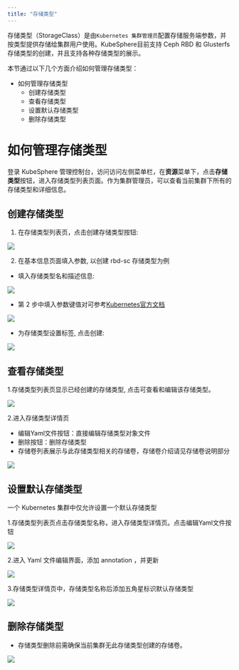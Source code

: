 ```yaml
---
title: "存储类型"
---
```


存储类型（StorageClass）是由`Kubernetes 集群管理员`配置存储服务端参数，并按类型提供存储给集群用户使用。KubeSphere目前支持 Ceph RBD 和 Glusterfs 存储类型的创建，并且支持各种存储类型的展示。

本节通过以下几个方面介绍如何管理存储类型：

- 如何管理存储类型
  - 创建存储类型
  - 查看存储类型
  - 设置默认存储类型
  - 删除存储类型

# 如何管理存储类型
登录 KubeSphere 管理控制台，访问访问左侧菜单栏，在**资源**菜单下，点击**存储类型**按钮，进入存储类型列表页面。作为集群管理员，可以查看当前集群下所有的存储类型和详细信息。


## 创建存储类型

1. 在存储类型列表页，点击创建存储类型按钮:

![](/sc-sclist-createsc.png)

2. 在基本信息页面填入参数, 以创建 rbd-sc 存储类型为例

*  填入存储类型名和描述信息:

![](/sc-create-page1.png)

*  第 2 步中填入参数键值对可参考[Kubernetes官方文档](https://kubernetes.io/docs/concepts/storage/storage-classes/#ceph-rbd)

![](/sc-create-page2.png)

*  为存储类型设置标签, 点击创建:

![](/sc-create-page3.png)



## 查看存储类型

1.存储类型列表页显示已经创建的存储类型, 点击可查看和编辑该存储类型。

![](/sc-listrbd.png)

2.进入存储类型详情页
- 编辑Yaml文件按钮：直接编辑存储类型对象文件
- 删除按钮：删除存储类型
- 存储卷列表展示与此存储类型相关的存储卷，存储卷介绍请见存储卷说明部分

![](/sc-detail.png)

## 设置默认存储类型

一个 Kubernetes 集群中仅允许设置一个默认存储类型

1.存储类型列表页点击存储类型名称，进入存储类型详情页。点击编辑Yaml文件按钮
    
![](/sc-setdefault-detailrbd.png)

2.进入 Yaml 文件编辑界面，添加 annotation ，并更新

![](/sc-setdefault-edit.png)

3.存储类型详情页中，存储类型名称后添加五角星标识默认存储类型

![](/sc-setdefault-list2.png)

## 删除存储类型

*  存储类型删除前需确保当前集群无此存储类型创建的存储卷。

![](/sc-delete.png)